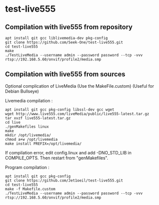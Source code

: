 # test-live555

## Compilation with live555 from repository

```
apt install git gcc liblivemedia-dev pkg-config
git clone https://github.com/Seek-One/test-live555.git
cd test-live555
make
./TestLiveMedia --username admin --password password --tcp -vvv rtsp://192.168.5.60/onvif/profile2/media.smp
```

## Compilation with live555 from sources

Optional complication of LiveMedia (Use the MakeFile.custom)
(Useful for Debian Bullseye)

Livemedia compilation :

```
apt install git gcc pkg-config libssl-dev gcc wget
wget http://www.live555.com/liveMedia/public/live555-latest.tar.gz
tar xvzf live555-latest.tar.gz
cd live
./genMakefiles linux
make
mkdir /opt/livemedia/
chmod a+w /opt/livemedia
make install PREFIX=/opt/livemedia/
```

If compilation error, edit config.linux and add -DNO_STD_LIB in COMPILE_OPTS. Then restart from "genMakefiles".

Program compilation :

```
apt install git gcc pkg-config
git clone https://github.com/Jet1oeil/test-live555.git
cd test-live555
make -f Makefile.custom
./TestLiveMedia --username admin --password password --tcp -vvv rtsp://192.168.5.60/onvif/profile2/media.smp
```
